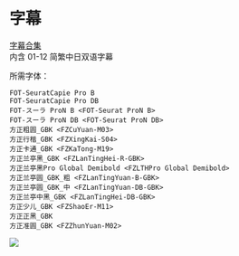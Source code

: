 # 字幕

[字幕合集](https://github.com/Nekomoekissaten-SUB/Nekomoekissaten-kin-Subs/releases/download/subtitles_pkg/Non_Non_Biyori_Nonstop_Web_JPCH.7z)  
内含 01-12 简繁中日双语字幕

所需字体：
```
FOT-SeuratCapie Pro B
FOT-SeuratCapie Pro DB
FOT-スーラ ProN B <FOT-Seurat ProN B>
FOT-スーラ ProN DB <FOT-Seurat ProN DB>
方正粗圆_GBK <FZCuYuan-M03>
方正行楷_GBK <FZXingKai-S04>
方正卡通_GBK <FZKaTong-M19>
方正兰亭黑_GBK <FZLanTingHei-R-GBK>
方正兰亭黑Pro Global Demibold <FZLTHPro Global Demibold>
方正兰亭圆_GBK_粗 <FZLanTingYuan-B-GBK>
方正兰亭圆_GBK_中 <FZLanTingYuan-DB-GBK>
方正兰亭中黑_GBK <FZLanTingHei-DB-GBK>
方正少儿_GBK <FZShaoEr-M11>
方正正黑_GBK
方正准圆_GBK <FZZhunYuan-M02>
```

![](https://nekomoe.pages.dev/images/2021-01/nonnon3.jpg)
